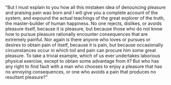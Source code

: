 "But I must explain to you how all this mistaken idea of denouncing pleasure and praising pain 
was born and I will give you a complete account of the system, and expound the actual 
teachings of the great explorer of the truth, the master-builder of human happiness. No one rejects,
 dislikes, or avoids pleasure itself, because it is pleasure, but because those who do not know 
 how to pursue pleasure rationally encounter consequences that are extremely painful. 
 Nor again is there anyone who loves or pursues or desires to obtain pain of itself, 
 because it is pain, but because occasionally circumstances occur in which toil and pain 
 can procure him some great pleasure. To take a trivial example, which of us ever undertakes
  laborious physical exercise, except to obtain some advantage from it? But who has any 
  right to find fault with a man who chooses to enjoy a pleasure that has no annoying consequences, 
  or one who avoids a pain that produces no resultant pleasure?"
    